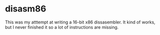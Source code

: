 # disasm86
This was my atttempt at writing a 16-bit x86 dissasembler. It kind of works, but
I never finished it so a lot of instructions are missing.

